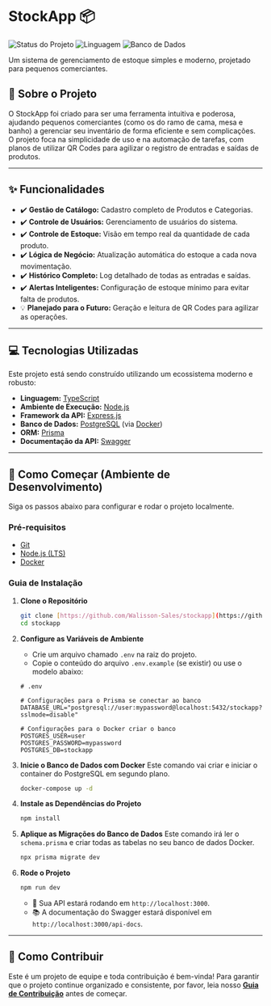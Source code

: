 # StockApp 📦

![Status do Projeto](https://img.shields.io/badge/status-em%20desenvolvimento-yellow)
![Linguagem](https://img.shields.io/badge/TypeScript-3178C6?logo=typescript&logoColor=white)
![Banco de Dados](https://img.shields.io/badge/PostgreSQL-316192?logo=postgresql&logoColor=white)

Um sistema de gerenciamento de estoque simples e moderno, projetado para pequenos comerciantes.

## 🎯 Sobre o Projeto

O StockApp foi criado para ser uma ferramenta intuitiva e poderosa, ajudando pequenos comerciantes (como os do ramo de cama, mesa e banho) a gerenciar seu inventário de forma eficiente e sem complicações. O projeto foca na simplicidade de uso e na automação de tarefas, com planos de utilizar QR Codes para agilizar o registro de entradas e saídas de produtos.

---

## ✨ Funcionalidades

- ✔️ **Gestão de Catálogo:** Cadastro completo de Produtos e Categorias.
- ✔️ **Controle de Usuários:** Gerenciamento de usuários do sistema.
- ✔️ **Controle de Estoque:** Visão em tempo real da quantidade de cada produto.
- ✔️ **Lógica de Negócio:** Atualização automática do estoque a cada nova movimentação.
- ✔️ **Histórico Completo:** Log detalhado de todas as entradas e saídas.
- ✔️ **Alertas Inteligentes:** Configuração de estoque mínimo para evitar falta de produtos.
- 💡 **Planejado para o Futuro:** Geração e leitura de QR Codes para agilizar as operações.

---

## 💻 Tecnologias Utilizadas

Este projeto está sendo construído utilizando um ecossistema moderno e robusto:

* **Linguagem:** [TypeScript](https://www.typescriptlang.org/)
* **Ambiente de Execução:** [Node.js](https://nodejs.org/)
* **Framework da API:** [Express.js](https://expressjs.com/pt-br/)
* **Banco de Dados:** [PostgreSQL](https://www.postgresql.org/) (via [Docker](https://www.docker.com/))
* **ORM:** [Prisma](https://www.prisma.io/)
* **Documentação da API:** [Swagger](https://swagger.io/)

---

## 🚀 Como Começar (Ambiente de Desenvolvimento)

Siga os passos abaixo para configurar e rodar o projeto localmente.

### Pré-requisitos
* [Git](https://git-scm.com/)
* [Node.js (LTS)](https://nodejs.org/)
* [Docker](https://www.docker.com/products/docker-desktop/)

### Guia de Instalação

1.  **Clone o Repositório**
    ```bash
    git clone [https://github.com/Walisson-Sales/stockapp](https://github.com/Walisson-Sales/stockapp)
    cd stockapp
    ```

2.  **Configure as Variáveis de Ambiente**
    * Crie um arquivo chamado `.env` na raiz do projeto.
    * Copie o conteúdo do arquivo `.env.example` (se existir) ou use o modelo abaixo:
    ```env
    # .env

    # Configurações para o Prisma se conectar ao banco
    DATABASE_URL="postgresql://user:mypassword@localhost:5432/stockapp?sslmode=disable"

    # Configurações para o Docker criar o banco
    POSTGRES_USER=user
    POSTGRES_PASSWORD=mypassword
    POSTGRES_DB=stockapp
    ```

3.  **Inicie o Banco de Dados com Docker**
    Este comando vai criar e iniciar o container do PostgreSQL em segundo plano.
    ```bash
    docker-compose up -d
    ```

4.  **Instale as Dependências do Projeto**
    ```bash
    npm install
    ```

5.  **Aplique as Migrações do Banco de Dados**
    Este comando irá ler o `schema.prisma` e criar todas as tabelas no seu banco de dados Docker.
    ```bash
    npx prisma migrate dev
    ```

6.  **Rode o Projeto**
    ```bash
    npm run dev
    ```
    * 🚀 Sua API estará rodando em `http://localhost:3000`.
    * 📚 A documentação do Swagger estará disponível em `http://localhost:3000/api-docs`.

---

## 🤝 Como Contribuir

Este é um projeto de equipe e toda contribuição é bem-vinda! Para garantir que o projeto continue organizado e consistente, por favor, leia nosso **[Guia de Contribuição](CONTRIBUTING.md)** antes de começar.